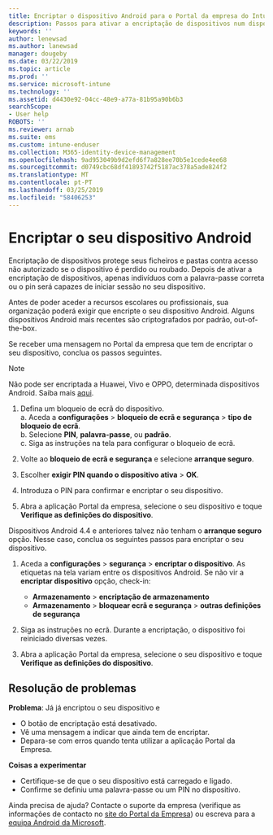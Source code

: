 ```yaml
---
title: Encriptar o dispositivo Android para o Portal da empresa do Intune | Documentos da Microsoft
description: Passos para ativar a encriptação de dispositivos num dispositivo Android
keywords: ''
author: lenewsad
ms.author: lanewsad
manager: dougeby
ms.date: 03/22/2019
ms.topic: article
ms.prod: ''
ms.service: microsoft-intune
ms.technology: ''
ms.assetid: d4430e92-04cc-48e9-a77a-81b95a90b6b3
searchScope:
- User help
ROBOTS: ''
ms.reviewer: arnab
ms.suite: ems
ms.custom: intune-enduser
ms.collection: M365-identity-device-management
ms.openlocfilehash: 9ad953049b9d2efd6f7a828ee70b5e1cede4ee68
ms.sourcegitcommit: d0749cbc68df41893742f5187ac378a5ade824f2
ms.translationtype: MT
ms.contentlocale: pt-PT
ms.lasthandoff: 03/25/2019
ms.locfileid: "58406253"
---
```

# <a name="encrypt-your-android-device"></a>Encriptar o seu dispositivo Android

Encriptação de dispositivos protege seus ficheiros e pastas contra acesso não autorizado se o dispositivo é perdido ou roubado. Depois de ativar a encriptação de dispositivos, apenas indivíduos com a palavra-passe correta ou o pin será capazes de iniciar sessão no seu dispositivo. 

Antes de poder aceder a recursos escolares ou profissionais, sua organização poderá exigir que encripte o seu dispositivo Android. Alguns dispositivos Android mais recentes são criptografados por padrão, out-of-the-box.  

Se receber uma mensagem no Portal da empresa que tem de encriptar o seu dispositivo, conclua os passos seguintes. 

> [!Note]
> Não pode ser encriptada a Huawei, Vivo e OPPO, determinada dispositivos Android. Saiba mais [aqui](your-device-appears-encrypted-but-cp-says-otherwise-android.md).  

1.  Defina um bloqueio de ecrã do dispositivo.  
    a. Aceda a **configurações** > **bloqueio de ecrã e segurança** > **tipo de bloqueio de ecrã**.  
    b. Selecione **PIN**, **palavra-passe**, ou **padrão**.  
    c. Siga as instruções na tela para configurar o bloqueio de ecrã.  

2. Volte ao **bloqueio de ecrã e segurança** e selecione **arranque seguro**.
3. Escolher **exigir PIN quando o dispositivo ativa** > **OK**.
4. Introduza o PIN para confirmar e encriptar o seu dispositivo.
5. Abra a aplicação Portal da empresa, selecione o seu dispositivo e toque **Verifique as definições do dispositivo**.  

Dispositivos Android 4.4 e anteriores talvez não tenham o **arranque seguro** opção. Nesse caso, conclua os seguintes passos para encriptar o seu dispositivo.

1. Aceda a **configurações** > **segurança** > **encriptar o dispositivo**. As etiquetas na tela variam entre os dispositivos Android. Se não vir a **encriptar dispositivo** opção, check-in:
    * **Armazenamento** > **encriptação de armazenamento**
    * **Armazenamento** > **bloquear ecrã e segurança** > **outras definições de segurança** 

2. Siga as instruções no ecrã. Durante a encriptação, o dispositivo foi reiniciado diversas vezes.
3. Abra a aplicação Portal da empresa, selecione o seu dispositivo e toque **Verifique as definições do dispositivo**.  

## <a name="troubleshoot"></a>Resolução de problemas  
**Problema**: Já já encriptou o seu dispositivo e

- O botão de encriptação está desativado.
- Vê uma mensagem a indicar que ainda tem de encriptar.
- Depara-se com erros quando tenta utilizar a aplicação Portal da Empresa.

**Coisas a experimentar**

- Certifique-se de que o seu dispositivo está carregado e ligado.  
- Confirme se definiu uma palavra-passe ou um PIN no dispositivo.  

Ainda precisa de ajuda? Contacte o suporte da empresa (verifique as informações de contacto no [site do Portal da Empresa](https://go.microsoft.com/fwlink/?linkid=2010980)) ou escreva para a <a href="mailto:wintunedroidfbk@microsoft.com?subject=I'm having trouble with encryption on my Android device&body=Describe the issue you're experiencing here.">equipa Android da Microsoft</a>.  
